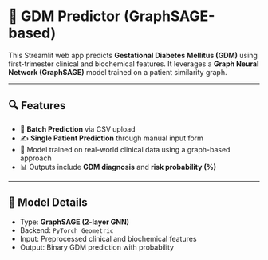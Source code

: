 # 🤰 GDM Predictor (GraphSAGE-based)

This Streamlit web app predicts **Gestational Diabetes Mellitus (GDM)** using first-trimester clinical and biochemical features. It leverages a **Graph Neural Network (GraphSAGE)** model trained on a patient similarity graph.

---

## 🔍 Features

- 📄 **Batch Prediction** via CSV upload  
- ✍️ **Single Patient Prediction** through manual input form  
- 🔬 Model trained on real-world clinical data using a graph-based approach  
- 📊 Outputs include **GDM diagnosis** and **risk probability (%)**

---

## 🧠 Model Details

- Type: **GraphSAGE (2-layer GNN)**
- Backend: `PyTorch Geometric`
- Input: Preprocessed clinical and biochemical features
- Output: Binary GDM prediction with probability

